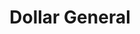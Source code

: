 ---
title: "Dollar General"
url: /hutchinson/dollar-general-north-lorraine-street/
shop: variety store
---